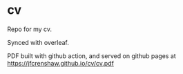 # cv

Repo for my cv.

Synced with overleaf.

PDF built with github action, and served on github pages at <https://jfcrenshaw.github.io/cv/cv.pdf>
